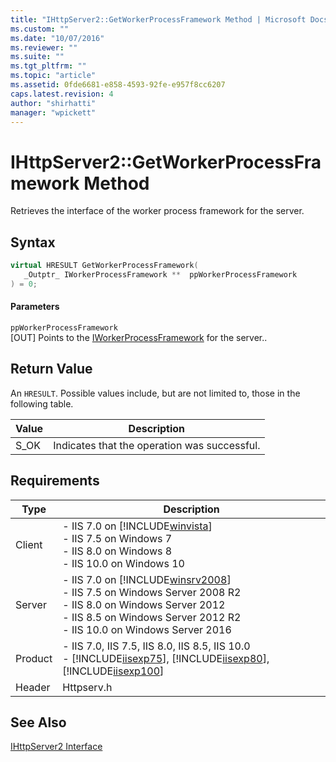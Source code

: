 ```yaml
---
title: "IHttpServer2::GetWorkerProcessFramework Method | Microsoft Docs"
ms.custom: ""
ms.date: "10/07/2016"
ms.reviewer: ""
ms.suite: ""
ms.tgt_pltfrm: ""
ms.topic: "article"
ms.assetid: 0fde6681-e858-4593-92fe-e957f8cc6207
caps.latest.revision: 4
author: "shirhatti"
manager: "wpickett"
---
```

# IHttpServer2::GetWorkerProcessFramework Method
Retrieves the interface of the worker process framework for the server.  
  
## Syntax  
  
```cpp  
virtual HRESULT GetWorkerProcessFramework(  
   _Outptr_ IWorkerProcessFramework **  ppWorkerProcessFramework  
) = 0;  
```  
  
#### Parameters  
 `ppWorkerProcessFramework`  
 [OUT] Points to the [IWorkerProcessFramework](../../web-development-reference\native-code-api-reference/iworkerprocessframework-interface.md) for the server..  
  
## Return Value  
 An `HRESULT`. Possible values include, but are not limited to, those in the following table.  
  
|Value|Description|  
|-----------|-----------------|  
|S_OK|Indicates that the operation was successful.|  
  
## Requirements  
  
|Type|Description|  
|----------|-----------------|  
|Client|-   IIS 7.0 on [!INCLUDE[winvista](../../wmi-provider/includes/winvista-md.md)]<br />-   IIS 7.5 on Windows 7<br />-   IIS 8.0 on Windows 8<br />-   IIS 10.0 on Windows 10|  
|Server|-   IIS 7.0 on [!INCLUDE[winsrv2008](../../wmi-provider/includes/winsrv2008-md.md)]<br />-   IIS 7.5 on Windows Server 2008 R2<br />-   IIS 8.0 on Windows Server 2012<br />-   IIS 8.5 on Windows Server 2012 R2<br />-   IIS 10.0 on Windows Server 2016|  
|Product|-   IIS 7.0, IIS 7.5, IIS 8.0, IIS 8.5, IIS 10.0<br />-   [!INCLUDE[iisexp75](../../web-development-reference/native-code-api-reference/includes/iisexp75-md.md)], [!INCLUDE[iisexp80](../../web-development-reference/native-code-api-reference/includes/iisexp80-md.md)], [!INCLUDE[iisexp100](../../web-development-reference/native-code-api-reference/includes/iisexp100-md.md)]|  
|Header|Httpserv.h|  
  
## See Also  
 [IHttpServer2 Interface](../../web-development-reference\native-code-api-reference/ihttpserver2-interface.md)